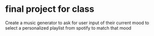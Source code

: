 # final project for class
Create a music generator to ask for user input of their current mood 
to select a personalized playlist from spotify to match that mood